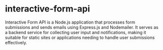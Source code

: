 # interactive-form-api
Interactive Form API is a Node.js application that processes form submissions and sends emails using Express.js and Nodemailer. It serves as a backend service for collecting user input and notifications, making it suitable for static sites or applications needing to handle user submissions effectively.
